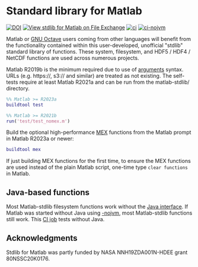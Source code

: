 # Standard library for Matlab

[![DOI](https://zenodo.org/badge/273830124.svg)](https://zenodo.org/badge/latestdoi/273830124)
[![View stdlib for Matlab on File Exchange](https://www.mathworks.com/matlabcentral/images/matlab-file-exchange.svg)](https://www.mathworks.com/matlabcentral/fileexchange/78673-stdlib-for-matlab)
[![ci](https://github.com/geospace-code/matlab-stdlib/actions/workflows/ci.yml/badge.svg)](https://github.com/geospace-code/matlab-stdlib/actions/workflows/ci.yml)
[![ci-nojvm](https://github.com/geospace-code/matlab-stdlib/actions/workflows/ci-nojvm.yml/badge.svg)](https://github.com/geospace-code/matlab-stdlib/actions/workflows/ci-nojvm.yml)

Matlab or
[GNU Octave](./Readme_octave.md)
users coming from other languages will benefit from the functionality contained within this user-developed, unofficial "stdlib" standard library of functions.
These system, filesystem, and HDF5 / HDF4 / NetCDF functions are used across numerous projects.

Matlab R2019b is the minimum required due to use of
[arguments](https://www.mathworks.com/help/matlab/ref/arguments.html)
syntax.
URLs (e.g. https://, s3:// and similar) are treated as not existing.
The self-tests require at least Matlab R2021a and can be run from the matlab-stdlib/ directory.

```matlab
%% Matlab >= R2023a
buildtool test
```

```matlab
%% Matlab >= R2021b
run('test/test_nomex.m')
```

Build the optional high-performance
[MEX](https://www.mathworks.com/help/matlab/cpp-mex-file-applications.html)
functions from the Matlab prompt in Matlab R2023a or newer:

```matlab
buildtool mex
```

If just building MEX functions for the first time, to ensure the MEX functions are used instead of the plain Matlab script, one-time type `clear functions` in Matlab.

## Java-based functions

Most Matlab-stdlib filesystem functions work without the
[Java interface](./Readme_java.md).
If Matlab was started without Java using
[-nojvm](https://www.mathworks.com/help/matlab/matlab_env/commonly-used-startup-options.html),
most Matlab-stdlib functions still work.
This
[CI job](https://github.com/geospace-code/matlab-stdlib/actions/workflows/ci-nojvm.yml)
tests without Java.

## Acknowledgments

Stdlib for Matlab was partly funded by NASA NNH19ZDA001N-HDEE grant 80NSSC20K0176.
